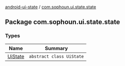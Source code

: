 [android-ui-state](../index.md) / [com.sophoun.ui.state.state](./index.md)

## Package com.sophoun.ui.state.state

### Types

| Name | Summary |
|---|---|
| [UiState](-ui-state/index.md) | `abstract class UiState` |
